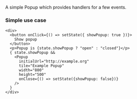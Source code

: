 A simple Popup which provides handlers for a few events.

### Simple use case

```
<div>
  <button onClick={() => setState({ showPopup: true })}>
    Show popup
  </button>
  <p>Popup is {state.showPopup ? "open" : "closed"}</p>
  { state.showPopup &&
    <Popup
      initialUrl="http://example.org"
      tile="Example Popup"
      width="800"
      height="500"
      onClose={() => setState({showPopup: false})}
    />
  }
</div>
```
